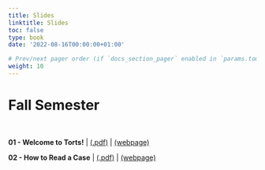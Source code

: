 ```yaml
---
title: Slides
linktitle: Slides
toc: false
type: book
date: '2022-08-16T00:00:00+01:00'

# Prev/next pager order (if `docs_section_pager` enabled in `params.toml`)
weight: 10
---
```

# Fall Semester

<br>

**01 - Welcome to Torts!** | [(.pdf)](/torts2023/slides/01-welcome-to-torts.pdf) | [(webpage)](/torts2023/slides/01-welcome-to-torts)

**02 - How to Read a Case** | [(.pdf)](/torts2023/slides/02-how-to-read-a-case.pdf) | [(webpage)](/torts2023/slides/f02-how-to-read-a-case)


